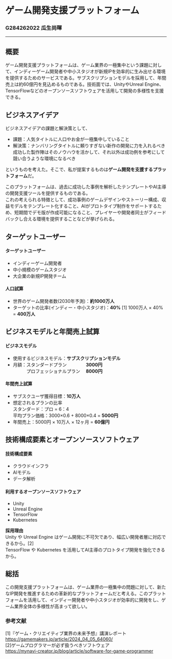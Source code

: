 # ゲーム開発支援プラットフォーム

### G284262022 瓜生尚暉

 *** 

## 概要
ゲーム開発支援プラットフォームは、ゲーム業界の一極集中という課題に対して、インディーゲーム開発者や中小スタジオが新規IPを効率的に生み出せる環境を提供するためのサービスである。サブスクリプションモデルを採用して、年間売上は約60億円を見込めるものである。技術面では、UnityやUnreal Engine、TensorFlowなどのオープンソースソフトウェアを活用して開発の多様性を支援できる。

## ビジネスアイデア
ビジネスアイデアの課題と解決策として、
- 課題：人気タイトルに人口やお金が一極集中していること
- 解決策：ナンバリングタイトルに頼りすぎない新作の開発に力を入れるべき
 成功した製作陣はそのノウハウを活かして、それ以外は成功例を参考にして競い合うような環境になるべき

というものを考えた。そこで、私が提案するものは**ゲーム開発を支援するプラットフォーム**だ。

このプラットフォームは、過去に成功した事例を解析したテンプレートやAI主導の開発支援ツールを提供するものである。  
これの考えられる特徴として、成功事例のゲームデザインやストーリー構成、収益モデルをテンプレート化すること、AIがプロトタイプ制作をサポートするため、短期間でデモ版が作成可能になること、プレイヤーや開発者同士がフィードバックし合える環境を提供することなどが挙げられる。

## ターゲットユーザー
#### ターゲットユーザー
- インディーゲーム開発者
- 中小規模のゲームスタジオ
- 大企業の新規IP開発チーム
#### 人口試算
- 世界のゲーム開発者数(2030年予測)：**約1000万人**
- ターゲットの比率(インディー・中小スタジオ)：**40%** [1]
1000万人 × 40% = **400万人**

## ビジネスモデルと年間売上試算
#### ビジネスモデル
- 使用するビジネスモデル：**サブスクリプションモデル**
- 月額：スタンダードプラン　　　 　**3000円**  
　　　プロフェッショナルプラン 　**8000円**  

#### 年間売上試算
- サブスクユーザ獲得目標：**10万人**
- 想定されるプランの比率  
スタンダード：プロ = 6：4  
平均プラン価格：3000×0.6 + 8000×0.4 = **5000円**  
- 年間売上：5000円 × 10万人 × 12ヶ月 = **60億円**

## 技術構成要素とオープンソースソフトウェア
#### 技術構成要素
- クラウドインフラ
- AIモデル
- データ解析

#### 利用するオープンソースソフトウェア
- Unity
- Unreal Engine
- TensorFlow
- Kubernetes

**採用理由**  
Unity や Unreal Engine はゲーム開発に不可欠であり、幅広い開発者層に対応できるから。[2]  
TensorFlow や Kubernetes を活用してAI主導のプロトタイプ開発を強化できるから。

## 総括
この開発支援プラットフォームは、ゲーム業界の一極集中の問題に対して、新たなIP開発を推進するための革新的なプラットフォームだと考える。このプラットフォームを活用して、インディー開発者や中小スタジオが効率的に開発をし、ゲーム業界全体の多様性が高まって欲しい。

### 参考文献
[1]『ゲーム・クリエイティブ業界の未来予想』講演レポート  
https://gamemakers.jp/article/2024_04_05_64060/  
[2]ゲームプログラマーが必ず扱うべきソフトウェア  
https://mynavi-creator.jp/blog/article/software-for-game-programmer